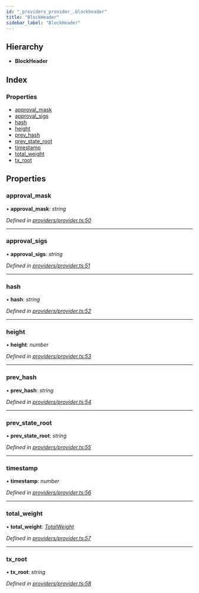 ```yaml
---
id: "_providers_provider_.blockheader"
title: "BlockHeader"
sidebar_label: "BlockHeader"
---
```


## Hierarchy

* **BlockHeader**

## Index

### Properties

* [approval_mask](_providers_provider_.blockheader.md#approval_mask)
* [approval_sigs](_providers_provider_.blockheader.md#approval_sigs)
* [hash](_providers_provider_.blockheader.md#hash)
* [height](_providers_provider_.blockheader.md#height)
* [prev_hash](_providers_provider_.blockheader.md#prev_hash)
* [prev_state_root](_providers_provider_.blockheader.md#prev_state_root)
* [timestamp](_providers_provider_.blockheader.md#timestamp)
* [total_weight](_providers_provider_.blockheader.md#total_weight)
* [tx_root](_providers_provider_.blockheader.md#tx_root)

## Properties

###  approval_mask

• **approval_mask**: *string*

*Defined in [providers/provider.ts:50](https://github.com/nearprotocol/nearlib/blob/2fe0e0d/src.ts/providers/provider.ts#L50)*

___

###  approval_sigs

• **approval_sigs**: *string*

*Defined in [providers/provider.ts:51](https://github.com/nearprotocol/nearlib/blob/2fe0e0d/src.ts/providers/provider.ts#L51)*

___

###  hash

• **hash**: *string*

*Defined in [providers/provider.ts:52](https://github.com/nearprotocol/nearlib/blob/2fe0e0d/src.ts/providers/provider.ts#L52)*

___

###  height

• **height**: *number*

*Defined in [providers/provider.ts:53](https://github.com/nearprotocol/nearlib/blob/2fe0e0d/src.ts/providers/provider.ts#L53)*

___

###  prev_hash

• **prev_hash**: *string*

*Defined in [providers/provider.ts:54](https://github.com/nearprotocol/nearlib/blob/2fe0e0d/src.ts/providers/provider.ts#L54)*

___

###  prev_state_root

• **prev_state_root**: *string*

*Defined in [providers/provider.ts:55](https://github.com/nearprotocol/nearlib/blob/2fe0e0d/src.ts/providers/provider.ts#L55)*

___

###  timestamp

• **timestamp**: *number*

*Defined in [providers/provider.ts:56](https://github.com/nearprotocol/nearlib/blob/2fe0e0d/src.ts/providers/provider.ts#L56)*

___

###  total_weight

• **total_weight**: *[TotalWeight](_providers_provider_.totalweight.md)*

*Defined in [providers/provider.ts:57](https://github.com/nearprotocol/nearlib/blob/2fe0e0d/src.ts/providers/provider.ts#L57)*

___

###  tx_root

• **tx_root**: *string*

*Defined in [providers/provider.ts:58](https://github.com/nearprotocol/nearlib/blob/2fe0e0d/src.ts/providers/provider.ts#L58)*
